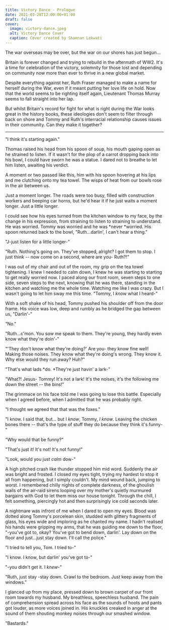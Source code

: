 ```yaml
---
title: Victory Dance - Prologue
date: 2021-03-28T12:00:00+01:00
draft: false
cover:
  image: victory-dance.jpeg
  alt: Victory Dance Cover
  caption: Cover created by Shannan Lekwati
---
```



The war overseas may be over, but the war on our shores has just begun...

Britain is forever changed and trying to rebuild in the aftermath of WW2. It's a time for celebration of the victory, solemnity for those lost and depending on community now more than ever to thrive in a new global market. 

Despite everything against her, Ruth Fraser managed to make a name for herself during the War, even if it meant putting her love life on hold. Now that the world seems to be righting itself again, Lieutenant Thomas Murray seems to fall straight into her lap. 

But whilst Britain's record for fight for what is right during the War looks great in the history books, these ideologies don't seem to filter through back on shore and Tommy and Ruth's interracial relationship causes issues in their community. Can they make it together?

--------------------------------------------------------------------------------------

"I think it's starting again."

Thomas raised his head from his spoon of soup, his mouth gaping open as
he strained to listen. If it wasn't for the plop of a carrot dropping
back into his bowl, I could have sworn he was a statue. I dared not to
breathe to let him listen, awaiting his verdict.

A moment or two passed like this, him with his spoon hovering at his
lips and me clutching onto my tea towel. The wisps of heat from our
bowls rose in the air between us.

Just a moment longer. The roads were too busy, filled with construction
workers and beeping car horns, but he'd hear it if he just waits a
moment longer. Just a little longer.

I could see how his eyes turned from the kitchen window to my face, by
the change in his expression, from straining to listen to straining to
understand. He was worried. Tommy was worried and he was *never
*worried. His spoon returned back to the bowl, "Ruth\...darlin', I can't
hear a thing."

"J-just listen for a little longer-"

"Ruth. Nothing's going on. They've stopped, alright? I got them to stop.
I just think -- now come on a second, where are you- Ruth?!"

I was out of my chair and out of the room, my grip on the tea towel
tightening. I knew I needed to calm down, I knew he was starting to
starting to get really worried now. I paced along our front room, seven
steps to one side, seven steps to the next, knowing that he was there,
standing in the kitchen and watching me the whole time. Watching me like
I was crazy. But I wasn't going to let him sway me this time. "Tommy, I
*know* what I heard-"

With a soft shake of his head, Tommy pushed his shoulder off from the
door frame. His voice was low, deep and rumbly as he bridged the gap
between us, "Darlin'-"

"No."

"Ruth\...c'mon. You *saw* me speak to them. They're young, they hardly
even know what they're doin'-"

"'They don't know what they're doing?' Are you- they know fine well!
Making those noises. They know what they're doing's wrong. They know it.
Why else would they run away? Huh?"

"That's what lads *do. *They're just havin' a lark-"

"What?! Jesus- Tommy! It's not a lark! It's the noises, it's the
following me down the street -- the bins!"

The grimmace on his face told me I was going to lose this battle.
Especially when I agreed before, when I admitted that he was probably
right.

"I thought we agreed that that was the foxes."

"I know. I said that, but\... but I *know*, Tommy, *I know*. Leaving the
chicken bones there -- that's the type of stuff they do because they
think it's funny-"

"Why would that be funny?"

"That's just it! It's not! It's not funny!"

"Look, would you just *calm* dow-"

A high pitched crash like thunder stopped him mid word. Suddenly the air
was bright and frosted. I closed my eyes tight, trying my hardest to
stop it all from happening, but I simply couldn't. My mind wound back,
jumping to worst. I remembered chilly nights of complete darkness, of
the ghoulish wails of the air-raid sirens looping over my mother's
quietly murmured bargains with God to let them miss our house tonight.
Through the chill, I felt something, piercingly hot and then
surprisingly ice cold seconds later.

A nightmare was infront of me when I dared to open my eyes. Blood was
dotted along Tommy's porcelean skin, studded with glittery fragments of
glass, his eyes wide and imploring as he chanted my name. I hadn't
realised his hands were gripping my arms, that he was guiding me down to
the floor, "-you've got to, okay? You've got to bend down, darlin'. Lay
down on the floor and just\...just stay down. I'll call the police."

"I tried to tell you, Tom. I tried to-"

"I know. I know, but darlin' you've got to-"

"-you didn't get it. I *knew*-"

"Ruth, just stay -stay down. Crawl to the bedroom. Just keep away from
the windows."

I glanced up from my place, pressed down to brown carpet of our front
room towards my husband. My breathless, speechless husband. The pain of
comprehension spread across his face as the sounds of hoots and pants
got louder, as more voices joined in. His knuckles creaked in anger at
the sound of them shouting monkey noises through our smashed window.

"Bastards."
